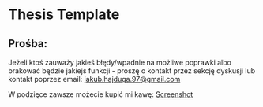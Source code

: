# Thesis Template

## Prośba:
Jeżeli ktoś zauważy jakieś błędy/wpadnie na możliwe poprawki albo brakować będzie jakiejś funkcji - proszę o kontakt przez sekcję dyskusji lub kontakt poprzez email: jakub.hajduga.97@gmail.com

W podzięce zawsze możecie kupić mi kawę:
[Screenshot](screenshot.png)

